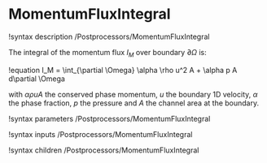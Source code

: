 # MomentumFluxIntegral

!syntax description /Postprocessors/MomentumFluxIntegral

The integral of the momentum flux $I_M$ over boundary $\partial \Omega$ is:

!equation
I_M = \int_{\partial \Omega} \alpha \rho u^2 A + \alpha p A d\partial \Omega

with $\alpha \rho u A$ the conserved phase momentum, $u$ the boundary 1D velocity,
$\alpha$ the phase fraction, $p$ the pressure and $A$ the channel area at the boundary.

!syntax parameters /Postprocessors/MomentumFluxIntegral

!syntax inputs /Postprocessors/MomentumFluxIntegral

!syntax children /Postprocessors/MomentumFluxIntegral
